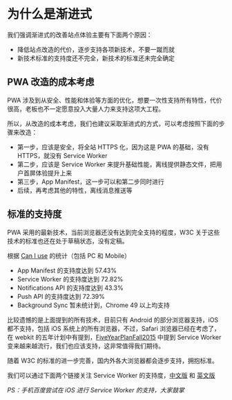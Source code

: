 # 为什么是渐进式

我们强调渐进式的改善站点体验主要有下面两个原因：

* 降低站点改造的代价，逐步支持各项新技术，不要一蹴而就
* 新技术标准的支持度还不完全，新技术的标准还未完全确定

## PWA 改造的成本考虑

PWA 涉及到从安全、性能和体验等方面的优化，想要一次性支持所有特性，代价很高，老板也不一定愿意投入大量人力来支持这项大工程。

所以，从改造的成本考虑，我们也建议采取渐进式的方式，可以考虑按照下面的步骤来改造：

* 第一步，应该是安全，将全站 HTTPS 化，因为这是 PWA 的基础，没有 HTTPS，就没有 Service Worker
* 第二步，应该是 Service Worker 来提升基础性能，离线提供静态文件，把用户首屏体验提升上来
* 第三步，App Manifest，这一步可以和第二步同时进行
* 后续，再考虑其他的特性，离线消息推送等

## 标准的支持度

PWA 采用的最新技术，当前浏览器还没有达到完全支持的程度，W3C 关于这些技术的标准也还在处于草稿状态，没有定稿。

根据 [Can I use](http://caniuse.com) 的统计（包括 PC 和 Mobile）

* App Manifest 的支持度达到 57.43%
* Service Worker 的支持度达到 72.82%
* Notifications API 的支持度达到 43.3%
* Push API 的支持度达到 72.39%
* Background Sync 暂未统计到，Chrome 49 以上均支持

比较遗憾的是上面提到的所有技术，目前只有 Android 的部分浏览器支持，iOS 都不支持，包括 iOS 系统上的所有浏览器，不过，Safari 浏览器已经在考虑了，在 webkit 的五年计划中有提到，[FiveYearPlanFall2015](https://trac.webkit.org/wiki/FiveYearPlanFall2015) 中提到 Service Worker 变来越来越流行，我们也应该支持，这非常值得我们期待。

随着 W3C 的标准的进一步完善，国内外各大浏览器都会逐步支持，拥抱标准。

我们可以通过下面两个链接关注 Service Worker 的支持度，[中文版](https://ispwaready.toxicjohann.com/?from=groupmessage) 和 [英文版](https://jakearchibald.github.io/isserviceworkerready/)

*PS：手机百度尝试在 iOS 进行 Service Worker 的支持，大家鼓掌*
